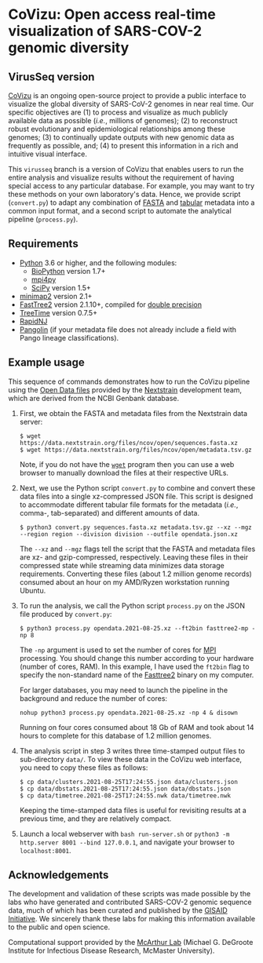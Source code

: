# CoVizu: Open access real-time visualization of SARS-COV-2 genomic diversity
## VirusSeq version

[CoVizu](https://github.com/PoonLab/covizu) is an ongoing open-source project to provide a public interface to visualize the global diversity of SARS-CoV-2 genomes in near real time.
Our specific objectives are (1) to process and visualize as much publicly available data as possible (*i.e.*, millions of genomes); (2) to reconstruct robust evolutionary and epidemiological relationships among these genomes; (3) to continually update outputs with new genomic data as frequently as possible, and; (4) to present this information in a rich and intuitive visual interface.

This `virusseq` branch is a version of CoVizu that enables users to run the entire analysis and visualize results without the requirement of having special access to any particular database.
For example, you may want to try these methods on your own laboratory's data.
Hence, we provide script (`convert.py`) to adapt any combination of [FASTA](https://en.wikipedia.org/wiki/FASTA_format) and [tabular](https://en.wikipedia.org/wiki/Table_(information)) metadata into a common input format, and a second script to automate the analytical pipeline (`process.py`).

## Requirements
* [Python](https://www.python.org/) 3.6 or higher, and the following modules:
  * [BioPython](https://biopython.org/) version 1.7+
  * [mpi4py](https://pypi.org/project/mpi4py/)
  * [SciPy](https://www.scipy.org/) version 1.5+
* [minimap2](https://github.com/lh3/minimap2) version 2.1+ 
* [FastTree2](http://www.microbesonline.org/fasttree/) version 2.1.10+, compiled for [double precision](http://www.microbesonline.org/fasttree/#BranchLen)
* [TreeTime](https://github.com/neherlab/treetime) version 0.7.5+
* [RapidNJ](https://birc.au.dk/software/rapidnj/)
* [Pangolin](https://github.com/cov-lineages/pangolin/) (if your metadata file does not already include a field with Pango lineage classifications).

## Example usage

This sequence of commands demonstrates how to run the CoVizu pipeline using the [Open Data files](https://nextstrain.org/blog/2021-07-08-ncov-open-announcement) provided by the [Nextstrain](https://nextstrain.org/) development team, which are derived from the NCBI Genbank database.

1. First, we obtain the FASTA and metadata files from the Nextstrain data server:
   ```console
   $ wget https://data.nextstrain.org/files/ncov/open/sequences.fasta.xz
   $ wget https://data.nextstrain.org/files/ncov/open/metadata.tsv.gz
   ```
   Note, if you do not have the [`wget`](https://www.gnu.org/software/wget/) program then you can use a web browser to manually download the files at their respective URLs.

2. Next, we use the Python script `convert.py` to combine and convert these data files into a single xz-compressed JSON file.
   This script is designed to accommodate different tabular file formats for the metadata (*i.e.*, comma-, tab-separated) and different amounts of data.
   ```console
   $ python3 convert.py sequences.fasta.xz metadata.tsv.gz --xz --mgz --region region --division division --outfile opendata.json.xz
   ```
   The `--xz` and `--mgz` flags tell the script that the FASTA and metadata files are xz- and gzip-compressed, respectively.
   Leaving these files in their compressed state while streaming data minimizes data storage requirements.
   Converting these files (about 1.2 million genome records) consumed about an hour on my AMD/Ryzen workstation running Ubuntu.

3. To run the analysis, we call the Python script `process.py` on the JSON file produced by `convert.py`:
   ```console
   $ python3 process.py opendata.2021-08-25.xz --ft2bin fasttree2-mp -np 8
   ```
   The `-np` argument is used to set the number of cores for [MPI](https://en.wikipedia.org/wiki/Message_Passing_Interface) processing.
   You should change this number according to your hardware (number of cores, RAM).
   In this example, I have used the `ft2bin` flag to specify the non-standard name of the [Fasttree2](http://www.microbesonline.org/fasttree/) binary on my computer.
   
   For larger databases, you may need to launch the pipeline in the background and reduce the number of cores:
   ```console
   nohup python3 process.py opendata.2021-08-25.xz -np 4 & disown
   ```
   Running on four cores consumed about 18 Gb of RAM and took about 14 hours to complete for this database of 1.2 million genomes.

4. The analysis script in step 3 writes three time-stamped output files to sub-directory `data/`.  To view these data in the CoVizu web interface, you need to copy these files as follows:
   ```console
   $ cp data/clusters.2021-08-25T17:24:55.json data/clusters.json
   $ cp data/dbstats.2021-08-25T17:24:55.json data/dbstats.json
   $ cp data/timetree.2021-08-25T17:24:55.nwk data/timetree.nwk
   ```
   Keeping the time-stamped data files is useful for revisiting results at a previous time, and they are relatively compact.

5. Launch a local webserver with `bash run-server.sh` or `python3 -m http.server 8001 --bind 127.0.0.1`, and navigate your browser to `localhost:8001`.


## Acknowledgements
The development and validation of these scripts was made possible by the labs who have generated and contributed SARS-COV-2 genomic sequence data, much of which has been curated and published by the [GISAID Initiative](https://www.gisaid.org/).  We sincerely thank these labs for making this information available to the public and open science.

Computational support provided by the [McArthur Lab](https://mcarthurbioinformatics.ca/) (Michael G. DeGroote Institute for Infectious Disease Research, McMaster University).

